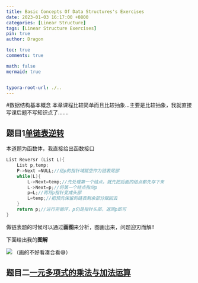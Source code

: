 ```yaml
---
title: Basic Concepts Of Data Structures's Exercises
date: 2023-01-03 16:17:00 +0800
categories: [Linear Structure]
tags: [Linear Structure Exercises]
pin: true
author: Dragon

toc: true
comments: true

math: false
mermaid: true


typora-root-url: ./..
---
```

#数据结构基本概念
本章课程比较简单而且比较抽象...主要是比较抽象，我就直接写课后题不写知识点了.......

## 题目1[单链表逆转](https://pintia.cn/problem-sets/15/exam/problems/724)

本道题为函数体，我直接给出函数接口

```c++
List Reversr (List L){
    List p,temp;
    P->Next =NULL;//给p的指针域赋空作为链表尾部
    while(L){
        L->Next=temp;//先处理第一个结点，就先把后面的结点都先存下来
        L->Next=p;//将第一个结点指向p
        p=L;//再将p指针变成头部
        L=temp;//把预先保留的链表剩余部分赋回去
    }
    return p;//进行完循环，p仍是指针头部，返回p即可
}
```

做链表题的时候可以通过**画图**来分析，图画出来，问题迎刃而解!!

下面给出我的**图解**

![](/assets/blog_res/队列和线性表习题/单链表逆转.jpg)
（画的不好看凑合看😅）

## 题目二[一元多项式的乘法与加法运算](https://pintia.cn/problem-sets/15/exam/problems/710)
